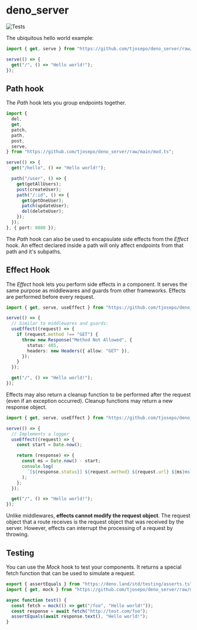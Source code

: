 # deno_server

![Tests](https://github.com/tjosepo/deno-server/actions/workflows/tests.yml/badge.svg)

The ubiquitous hello world example:

```ts
import { get, serve } from "https://github.com/tjosepo/deno_server/raw/main/mod.ts";

serve(() => {
  get("/", () => "Hello world!");
});
```

## Path hook

The _Path_ hook lets you group endpoints together.

```ts
import {
  del,
  get,
  patch,
  path,
  post,
  serve,
} from "https://github.com/tjosepo/deno_server/raw/main/mod.ts";

serve(() => {
  get("/hello", () => "Hello world!");

  path("/user", () => {
    get(getAllUsers);
    post(createUser);
    path("/:id", () => {
      get(getOneUser);
      patch(updateUser);
      del(deleteUser);
    });
  });
}, { port: 8080 });
```

The _Path_ hook can also be used to encapsulate side effects from the _Effect_
hook. An effect declared inside a path will only affect endpoints from that path
and it's subpaths.

## Effect Hook

The _Effect_ hook lets you perform side effects in a component. It serves the
same purpose as middlewares and guards from other frameworks. Effects are
performed before every request.

```ts
import { get, serve, useEffect } from "https://github.com/tjosepo/deno_server/raw/main/mod.ts";

serve(() => {
  // Similar to middlewares and guards:
  useEffect((request) => {
    if (request.method !== "GET") {
      throw new Response("Method Not Allowed", {
        status: 405,
        headers: new Headers({ allow: "GET" }),
      });
    }
  });

  get("/", () => "Hello world!");
});
```

Effects may also return a cleanup function to be performed after the request
(even if an exception occurred). Cleanup functions may return a new response
object.

```ts
import { get, serve, useEffect } from "https://github.com/tjosepo/deno_server/raw/main/mod.ts";

serve(() => {
  // Implements a logger
  useEffect((request) => {
    const start = Date.now();

    return (response) => {
      const ms = Date.now() - start;
      console.log(
        `[${response.status}] ${request.method} ${request.url} ${ms}ms`,
      );
    };
  });

  get("/", () => "Hello world!");
});
```

Unlike middlewares, **effects cannot modify the request object**. The request
object that a route receives is the request object that was received by the
server. However, effects can interrupt the processing of a request by throwing.

## Testing

You can use the _Mock_ hook to test your components. It returns a special fetch
function that can be used to simulate a request.

```ts
export { assertEquals } from "https://deno.land/std/testing/asserts.ts";
import { get, mock } from "https://github.com/tjosepo/deno_server/raw/main/mod.ts";

async function test() {
  const fetch = mock(() => get("/foo", "Hello world!"));
  const response = await fetch("http://test.com/foo");
  assertEquals(await response.text(), "Hello world!");
}
```
